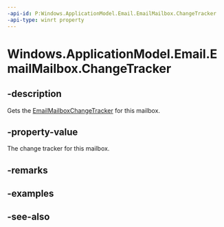 ----api-id: P:Windows.ApplicationModel.Email.EmailMailbox.ChangeTracker
-api-type: winrt property
---<!-- Property syntaxpublic Windows.ApplicationModel.Email.EmailMailboxChangeTracker ChangeTracker { get; }--># Windows.ApplicationModel.Email.EmailMailbox.ChangeTracker## -descriptionGets the [EmailMailboxChangeTracker](emailmailboxchangetracker.md) for this mailbox.## -property-valueThe change tracker for this mailbox.## -remarks## -examples## -see-also